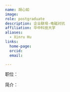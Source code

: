 ```yaml
---
name: 胡心如
image: 
role: postgraduate
description: 企业联培-电磁对抗
affiliation: 华中科技大学
aliases:
  - Xinru Hu
links:
  home-page: 
  orcid: 
  email: 

---
```


职位：

简介：
